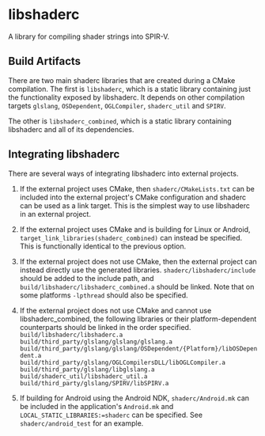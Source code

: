 # libshaderc

A library for compiling shader strings into SPIR-V.

## Build Artifacts

There are two main shaderc libraries that are created during a CMake
compilation. The first is `libshaderc`, which is a static library 
containing just the functionality exposed by libshaderc. It depends 
on other compilation targets `glslang`, `OSDependent`, `OGLCompiler`,
`shaderc_util` and `SPIRV`.

The other is `libshaderc_combined`, which is a static library containing
libshaderc and all of its dependencies.


## Integrating libshaderc

There are several ways of integrating libshaderc into external projects.

1. If the external project uses CMake, then `shaderc/CMakeLists.txt` can be
included into the external project's CMake configuration and shaderc can be used
as a link target.
This is the simplest way to use libshaderc in an external project.

2. If the external project uses CMake and is building for Linux or Android,
`target_link_libraries(shaderc_combined)` can instead be specified. This is
functionally identical to the previous option.

3. If the external project does not use CMake, then the external project can
instead directly use the generated libraries.  `shaderc/libshaderc/include`
should be added to the include path, and
`build/libshaderc/libshaderc_combined.a` should be linked. Note that on some
platforms `-lpthread` should also be specified.

4. If the external project does not use CMake and cannot use
libshaderc_combined, the following libraries or their platform-dependent
counterparts should be linked in the order specified.
 `build/libshaderc/libshaderc.a`  
 `build/third_party/glslang/glslang/glslang.a`  
 `build/third_party/glslang/glslang/OSDependent/{Platform}/libOSDependent.a`  
 `build/third_party/glslang/OGLCompilersDLL/libOGLCompiler.a`  
 `build/third_party/glslang/libglslang.a`  
 `build/shaderc_util/libshaderc_util.a`  
 `build/third_party/glslang/SPIRV/libSPIRV.a`

5. If building for Android using the Android NDK, `shaderc/Android.mk` can be
included in the application's `Android.mk` and `LOCAL_STATIC_LIBRARIES:=shaderc`
can be specified. See `shaderc/android_test` for an example.
